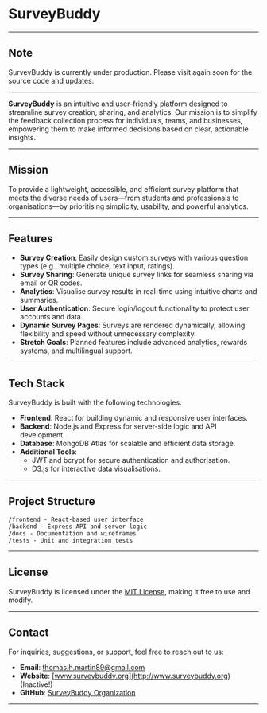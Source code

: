 # **SurveyBuddy**

---

## **Note**

SurveyBuddy is currently under production. Please visit again soon for the source code and updates.

---

**SurveyBuddy** is an intuitive and user-friendly platform designed to streamline survey creation, sharing, and analytics. Our mission is to simplify the feedback collection process for individuals, teams, and businesses, empowering them to make informed decisions based on clear, actionable insights.

---

## **Mission**

To provide a lightweight, accessible, and efficient survey platform that meets the diverse needs of users—from students and professionals to organisations—by prioritising simplicity, usability, and powerful analytics.

---

## **Features**

- **Survey Creation**: Easily design custom surveys with various question types (e.g., multiple choice, text input, ratings).
- **Survey Sharing**: Generate unique survey links for seamless sharing via email or QR codes.
- **Analytics**: Visualise survey results in real-time using intuitive charts and summaries.
- **User Authentication**: Secure login/logout functionality to protect user accounts and data.
- **Dynamic Survey Pages**: Surveys are rendered dynamically, allowing flexibility and speed without unnecessary complexity.
- **Stretch Goals**: Planned features include advanced analytics, rewards systems, and multilingual support.

---

## **Tech Stack**

SurveyBuddy is built with the following technologies:

- **Frontend**: React for building dynamic and responsive user interfaces.
- **Backend**: Node.js and Express for server-side logic and API development.
- **Database**: MongoDB Atlas for scalable and efficient data storage.
- **Additional Tools**:
  - JWT and bcrypt for secure authentication and authorisation.
  - D3.js for interactive data visualisations.

---

## **Project Structure**

```plaintext
/frontend - React-based user interface
/backend - Express API and server logic
/docs - Documentation and wireframes
/tests - Unit and integration tests

```

---

## **License**

SurveyBuddy is licensed under the [MIT License](https://opensource.org/license/mit), making it free to use and modify.

---

## **Contact**

For inquiries, suggestions, or support, feel free to reach out to us:

- **Email**: thomas.h.martin89@gmail.com
- **Website**: [www.surveybuddy.org](http://www.surveybuddy.org) (Inactive!)
- **GitHub**: [SurveyBuddy Organization](https://github.com/Survey-Buddy)

---
